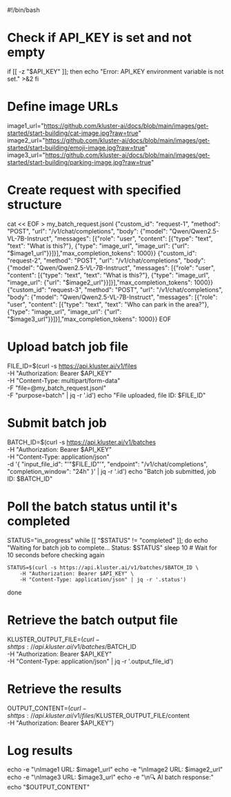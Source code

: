 #!/bin/bash

# Check if API_KEY is set and not empty
if [[ -z "$API_KEY" ]]; then
    echo "Error: API_KEY environment variable is not set." >&2
fi

# Define image URLs
image1_url="https://github.com/kluster-ai/docs/blob/main/images/get-started/start-building/cat-image.jpg?raw=true"
image2_url="https://github.com/kluster-ai/docs/blob/main/images/get-started/start-building/emoji-image.jpg?raw=true"
image3_url="https://github.com/kluster-ai/docs/blob/main/images/get-started/start-building/parking-image.jpg?raw=true"

# Create request with specified structure
cat << EOF > my_batch_request.jsonl
{"custom_id": "request-1", "method": "POST", "url": "/v1/chat/completions", "body": {"model": "Qwen/Qwen2.5-VL-7B-Instruct", "messages": [{"role": "user", "content": [{"type": "text", "text": "What is this?"}, {"type": "image_url", "image_url": {"url": "$image1_url"}}]}],"max_completion_tokens": 1000}}
{"custom_id": "request-2", "method": "POST", "url": "/v1/chat/completions", "body": {"model": "Qwen/Qwen2.5-VL-7B-Instruct", "messages": [{"role": "user", "content": [{"type": "text", "text": "What is this?"}, {"type": "image_url", "image_url": {"url": "$image2_url"}}]}],"max_completion_tokens": 1000}}
{"custom_id": "request-3", "method": "POST", "url": "/v1/chat/completions", "body": {"model": "Qwen/Qwen2.5-VL-7B-Instruct", "messages": [{"role": "user", "content": [{"type": "text", "text": "Who can park in the area?"}, {"type": "image_url", "image_url": {"url": "$image3_url"}}]}],"max_completion_tokens": 1000}}
EOF

# Upload batch job file
FILE_ID=$(curl -s https://api.kluster.ai/v1/files \
    -H "Authorization: Bearer $API_KEY" \
    -H "Content-Type: multipart/form-data" \
    -F "file=@my_batch_request.jsonl" \
    -F "purpose=batch" | jq -r '.id')
echo "File uploaded, file ID: $FILE_ID"

# Submit batch job
BATCH_ID=$(curl -s https://api.kluster.ai/v1/batches \
    -H "Authorization: Bearer $API_KEY" \
    -H "Content-Type: application/json" \
    -d '{
        "input_file_id": "'"$FILE_ID"'",
        "endpoint": "/v1/chat/completions",
        "completion_window": "24h"
    }' | jq -r '.id')
echo "Batch job submitted, job ID: $BATCH_ID"


# Poll the batch status until it's completed
STATUS="in_progress"
while [[ "$STATUS" != "completed" ]]; do
    echo "Waiting for batch job to complete... Status: $STATUS"
    sleep 10 # Wait for 10 seconds before checking again

    STATUS=$(curl -s https://api.kluster.ai/v1/batches/$BATCH_ID \
        -H "Authorization: Bearer $API_KEY" \
        -H "Content-Type: application/json" | jq -r '.status')
done

# Retrieve the batch output file
KLUSTER_OUTPUT_FILE=$(curl -s https://api.kluster.ai/v1/batches/$BATCH_ID \
    -H "Authorization: Bearer $API_KEY" \
    -H "Content-Type: application/json" | jq -r '.output_file_id')

# Retrieve the results
OUTPUT_CONTENT=$(curl -s https://api.kluster.ai/v1/files/$KLUSTER_OUTPUT_FILE/content \
    -H "Authorization: Bearer $API_KEY")

# Log results
echo -e "\nImage1 URL: $image1_url"
echo -e "\nImage2 URL: $image2_url"
echo -e "\nImage3 URL: $image3_url"
echo -e "\n🔍 AI batch response:"
echo "$OUTPUT_CONTENT"
